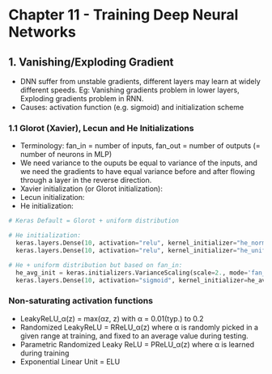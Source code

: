 # Chapter 11 - Training Deep Neural Networks

## 1. Vanishing/Exploding Gradient
- DNN suffer from unstable gradients, different layers may learn at widely different speeds. Eg: Vanishing gradients problem in lower layers, Exploding gradients problem in RNN.
- Causes: activation function (e.g. sigmoid) and initialization scheme

### 1.1 Glorot (Xavier), Lecun and He Initializations
- Terminology: fan_in = number of inputs, fan_out = number of outputs (= number of neurons in MLP)
- We need variance to the ouputs be equal to variance of the inputs, and we need the gradients to have equal variance before and after flowing through a layer in the reverse direction.
- Xavier initialization (or Glorot initialization):
- Lecun initialization:
- He initialization:

```python
# Keras Default = Glorot + uniform distribution

# He initialization:
  keras.layers.Dense(10, activation="relu", kernel_initializer="he_normal")
  keras.layers.Dense(10, activation="relu", kernel_initializer="he_uniform")

# He + uniform distribution but based on fan_in:
  he_avg_init = keras.initializers.VarianceScaling(scale=2., mode='fan_avg', distribution='uniform')
  keras.layers.Dense(10, activation="sigmoid", kernel_initializer=he_avg_init)
  ```
  
  ### Non-saturating activation functions
  - LeakyReLU_α(z) = max(αz, z) with α = 0.01(typ.) to 0.2
  - Randomized LeakyReLU = RReLU_α(z) where α is randomly picked in a given range at training, and fixed to an average value during testing.
  - Parametric Randomized Leaky ReLU = PReLU_α(z) where α is learned during training
  - Exponential Linear Unit = ELU
